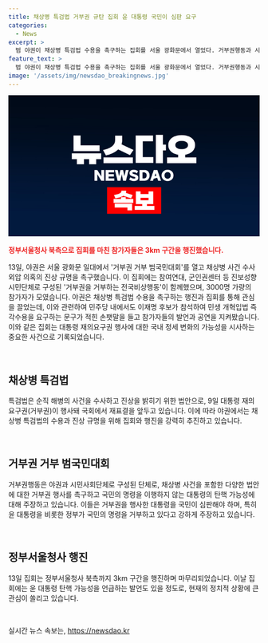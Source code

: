 ```yaml
---
title: 채상병 특검법 거부권 규탄 집회 윤 대통령 국민이 심판 요구
categories:
  - News
excerpt: >
  범 야권이 채상병 특검법 수용을 촉구하는 집회를 서울 광화문에서 열었다. 거부권행동과 시민사회단체가 함께하며 대통령의 거부권 행사에 대해 비판하는 목소리가 높아졌다. 박찬대 민주당 대표 직무대행은 대통령을 비판하고, 황운하 조국혁신당 원내대표는 탄핵 열차에 가속도가 붙었다고 언급했다. 이재명 후보도 참석하여 민생 개혁입법을 촉구했다. 3000명의 경찰이 대규모 집회를 경계했고 집회 참가자들은 3㎞ 구간을 행진하며 정부서울청사 북측으로 이동했다. 이번 행사에서는 윤 대통령 탄핵 가능성도 언급되었다.
feature_text: >
  범 야권이 채상병 특검법 수용을 촉구하는 집회를 서울 광화문에서 열었다. 거부권행동과 시민사회단체가 함께하며 대통령의 거부권 행사에 대해 비판하는 목소리가 높아졌다. 박찬대 민주당 대표 직무대행은 대통령을 비판하고, 황운하 조국혁신당 원내대표는 탄핵 열차에 가속도가 붙었다고 언급했다. 이재명 후보도 참석하여 민생 개혁입법을 촉구했다. 3000명의 경찰이 대규모 집회를 경계했고 집회 참가자들은 3㎞ 구간을 행진하며 정부서울청사 북측으로 이동했다. 이번 행사에서는 윤 대통령 탄핵 가능성도 언급되었다.
image: '/assets/img/newsdao_breakingnews.jpg'
---
```


<p><img src="/assets/img/newsdao_breakingnews.jpg" alt="koreaapp 속보" /></p>

<p><b><span style="color: #ee2323;">정부서울청사 북측으로 집회를 마친 참가자들은 3km 구간을 행진했습니다.</span></b></p>

<p>13일, 야권은 서울 광화문 일대에서 '거부권 거부 범국민대회'를 열고 채상병 사건 수사외압 의혹의 진상 규명을 촉구했습니다. 이 집회에는 참여연대, 군인권센터 등 진보성향 시민단체로 구성된 '거부권을 거부하는 전국비상행동'이 함께했으며, 3000명 가량의 참가자가 모였습니다. 야권은 채상병 특검법 수용을 촉구하는 행진과 집회를 통해 관심을 끌었는데, 이와 관련하여 민주당 내에서도 이재명 후보가 참석하여 민생 개혁입법 즉각수용을 요구하는 문구가 적힌 손팻말을 들고 참가자들의 발언과 공연을 지켜봤습니다. 이와 같은 집회는 대통령 재의요구권 행사에 대한 국내 정세 변화의 가능성을 시사하는 중요한 사건으로 기록되었습니다. </p>

<p data-ke-size="size16">&nbsp;</p>

<h2 data-ke-size="size26">채상병 특검법</h2>

<p>특검법은 순직 해병의 사건을 수사하고 진상을 밝히기 위한 법안으로, 9일 대통령 재의요구권(거부권)이 행사돼 국회에서 재표결을 앞두고 있습니다. 이에 따라 야권에서는 채상병 특검법의 수용과 진상 규명을 위해 집회와 행진을 강력히 추진하고 있습니다.</p>

<p data-ke-size="size16">&nbsp;</p>

<h2 data-ke-size="size26">거부권 거부 범국민대회</h2>

<p>거부권행동은 야권과 시민사회단체로 구성된 단체로, 채상병 사건을 포함한 다양한 법안에 대한 거부권 행사를 촉구하고 국민의 명령을 이행하지 않는 대통령의 탄핵 가능성에 대해 주장하고 있습니다. 이들은 거부권을 행사한 대통령을 국민이 심판해야 하며, 특히 윤 대통령을 비롯한 정부가 국민의 명령을 거부하고 있다고 강하게 주장하고 있습니다.</p>

<p data-ke-size="size16">&nbsp;</p>

<h2 data-ke-size="size26">정부서울청사 행진</h2>

<p>13일 집회는 정부서울청사 북측까지 3km 구간을 행진하며 마무리되었습니다. 이날 집회에는 윤 대통령 탄핵 가능성을 언급하는 발언도 있을 정도로, 현재의 정치적 상황에 큰 관심이 쏠리고 있습니다.</p>

<p data-ke-size="size16">&nbsp;</p>
실시간 뉴스 속보는, <a href="https://newsdao.kr" rel="dofollow">https://newsdao.kr</a>


